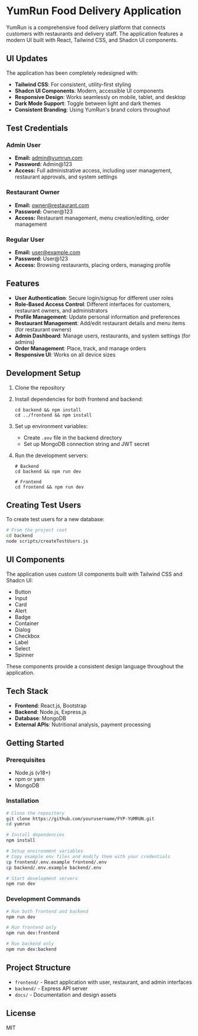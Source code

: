 # YumRun Food Delivery Application

YumRun is a comprehensive food delivery platform that connects customers with restaurants and delivery staff. The application features a modern UI built with React, Tailwind CSS, and Shadcn UI components.

## UI Updates

The application has been completely redesigned with:

- **Tailwind CSS**: For consistent, utility-first styling
- **Shadcn UI Components**: Modern, accessible UI components
- **Responsive Design**: Works seamlessly on mobile, tablet, and desktop
- **Dark Mode Support**: Toggle between light and dark themes
- **Consistent Branding**: Using YumRun's brand colors throughout

## Test Credentials

### Admin User
- **Email:** admin@yumrun.com
- **Password:** Admin@123
- **Access:** Full administrative access, including user management, restaurant approvals, and system settings

### Restaurant Owner
- **Email:** owner@restaurant.com  
- **Password:** Owner@123
- **Access:** Restaurant management, menu creation/editing, order management

### Regular User
- **Email:** user@example.com
- **Password:** User@123  
- **Access:** Browsing restaurants, placing orders, managing profile

## Features

- **User Authentication**: Secure login/signup for different user roles
- **Role-Based Access Control**: Different interfaces for customers, restaurant owners, and administrators
- **Profile Management**: Update personal information and preferences
- **Restaurant Management**: Add/edit restaurant details and menu items (for restaurant owners)
- **Admin Dashboard**: Manage users, restaurants, and system settings (for admins)
- **Order Management**: Place, track, and manage orders
- **Responsive UI**: Works on all device sizes

## Development Setup

1. Clone the repository
2. Install dependencies for both frontend and backend:
   ```
   cd backend && npm install
   cd ../frontend && npm install
   ```
3. Set up environment variables:
   - Create `.env` file in the backend directory
   - Set up MongoDB connection string and JWT secret

4. Run the development servers:
   ```
   # Backend
   cd backend && npm run dev

   # Frontend
   cd frontend && npm run dev
   ```

## Creating Test Users

To create test users for a new database:

```bash
# From the project root
cd backend
node scripts/createTestUsers.js
```

## UI Components

The application uses custom UI components built with Tailwind CSS and Shadcn UI:

- Button
- Input
- Card
- Alert
- Badge
- Container
- Dialog
- Checkbox
- Label
- Select
- Spinner

These components provide a consistent design language throughout the application.

## Tech Stack

- **Frontend**: React.js, Bootstrap
- **Backend**: Node.js, Express.js
- **Database**: MongoDB
- **External APIs**: Nutritional analysis, payment processing

## Getting Started

### Prerequisites

- Node.js (v18+)
- npm or yarn
- MongoDB

### Installation

```bash
# Clone the repository
git clone https://github.com/yourusername/FYP-YUMRUN.git
cd yumrun

# Install dependencies
npm install

# Setup environment variables
# Copy example env files and modify them with your credentials
cp frontend/.env.example frontend/.env
cp backend/.env.example backend/.env

# Start development servers
npm run dev
```

### Development Commands

```bash
# Run both frontend and backend
npm run dev

# Run frontend only
npm run dev:frontend

# Run backend only
npm run dev:backend
```

## Project Structure

- `frontend/` - React application with user, restaurant, and admin interfaces
- `backend/` - Express API server
- `docs/` - Documentation and design assets

## License

MIT 
